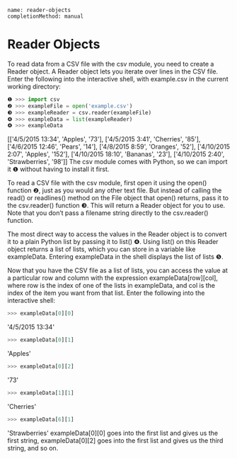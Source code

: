 ```ngMeta
name: reader-objects
completionMethod: manual
```
# Reader Objects
To read data from a CSV file with the csv module, you need to create a Reader object. A Reader object lets you iterate over lines in the CSV file. Enter the following into the interactive shell, with example.csv in the current working directory:

```python
❶ >>> import csv
❷ >>> exampleFile = open('example.csv')
❸ >>> exampleReader = csv.reader(exampleFile)
❹ >>> exampleData = list(exampleReader)
❹ >>> exampleData
```
   [['4/5/2015 13:34', 'Apples', '73'], ['4/5/2015 3:41', 'Cherries', '85'],
   ['4/6/2015 12:46', 'Pears', '14'], ['4/8/2015 8:59', 'Oranges', '52'],
   ['4/10/2015 2:07', 'Apples', '152'], ['4/10/2015 18:10', 'Bananas', '23'],
   ['4/10/2015 2:40', 'Strawberries', '98']]
The csv module comes with Python, so we can import it ❶ without having to install it first.

To read a CSV file with the csv module, first open it using the open() function ❷, just as you would any other text file. But instead of calling the read() or readlines() method on the File object that open() returns, pass it to the csv.reader() function ❸. This will return a Reader object for you to use. Note that you don’t pass a filename string directly to the csv.reader() function.

The most direct way to access the values in the Reader object is to convert it to a plain Python list by passing it to list() ❹. Using list() on this Reader object returns a list of lists, which you can store in a variable like exampleData. Entering exampleData in the shell displays the list of lists ❺.

Now that you have the CSV file as a list of lists, you can access the value at a particular row and column with the expression exampleData[row][col], where row is the index of one of the lists in exampleData, and col is the index of the item you want from that list. Enter the following into the interactive shell:

```python
>>> exampleData[0][0]
```
'4/5/2015 13:34'
```python
>>> exampleData[0][1]
```
'Apples'
```python
>>> exampleData[0][2]
```
'73'
```python
>>> exampleData[1][1]
```
'Cherries'
```python
>>> exampleData[6][1]
```
'Strawberries'
exampleData[0][0] goes into the first list and gives us the first string, exampleData[0][2] goes into the first list and gives us the third string, and so on.